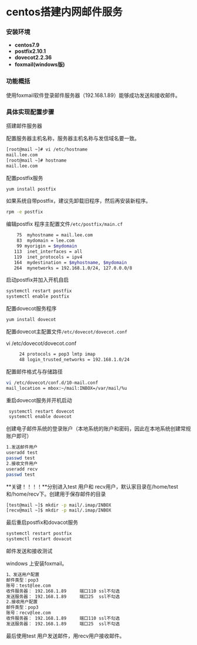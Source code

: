 # centos搭建内网邮件服务


### 安装环境

- **centos7.9** 
- **postfix2.10.1**
- **dovecot2.2.36**
- **foxmail(windows版)**

### 功能概括

使用foxmail软件登录邮件服务器（192.168.1.89）能够成功发送和接收邮件。

### 具体实现配置步骤

搭建邮件服务器

配置服务器主机名称，服务器主机名称与发信域名要一致。

```sh
[root@mail ~]# vi /etc/hostname
mail.lee.com
[root@mail ~]# hostname 
mail.lee.com
```

配置postfix服务

```sh
yum install postfix
```

如果系统自带postfix，建议先卸载旧程序，然后再安装新程序。

```sh
rpm -e postfix
```

编辑postfix 程序主配置文件`/etc/postfix/main.cf`

```sh
    75	myhostname = mail.lee.com
    83	mydomain = lee.com
    99 myorigin = $mydomain
   113	inet_interfaces = all
   119	inet_protocols = ipv4
   164	mydestination = $myhostname, $mydomain
   264	mynetworks = 192.168.1.0/24, 127.0.0.0/8
```

启动postfix并加入开机自启

```sh
systemctl restart postfix
systemctl enable postfix
```

配置dovecot服务程序

```sh
yum install dovecot
```

配置dovecot主配置文件`/etc/dovecot/dovecot.conf`

vi /etc/dovecot/dovecot.conf

```sh
     24 protocols = pop3 lmtp imap
     48 login_trusted_networks = 192.168.1.0/24
```

配置邮件格式与存储路径

```sh
vi /etc/dovecot/conf.d/10-mail.conf
mail_location = mbox:~/mail:INBOX=/var/mail/%u
```

重启dovecot服务并开机启动

```sh
 systemctl restart dovecot
 systemctl enable dovecot
```

创建电子邮件系统的登录账户（本地系统的账户和密码，因此在本地系统创建常规账户即可）

```sh
1.发送邮件用户
useradd test
passwd test
2.接收文件用户
useradd recv
passwd test
```

**关键！！！！**分别进入test 用户和 recv用户，默认家目录在/home/test 和/home/recv下。创建用于保存邮件的目录

```sh
[test@mail ~]$ mkdir -p mail/.imap/INBOX
[recv@mail ~]$ mkdir -p mail/.imap/INBOX
```

最后重启postfix和dovacot服务

```sh
systemctl restart postfix
systemctl restart dovacot
```

邮件发送和接收测试

windows 上安装foxmail。

```sh
1、发送用户配置
邮件类型：pop3
账号：test@lee.com
收件服务器： 192.168.1.89		端口110 ssl不勾选
发送服务器： 192.168.1.89		端口25  ssl不勾选
2.接收用户配置
邮件类型：pop3
账号：recv@lee.com
收件服务器： 192.168.1.89		端口110 ssl不勾选
发送服务器： 192.168.1.89		端口25  ssl不勾选
```

最后使用test 用户发送邮件，用recv用户接收邮件。




